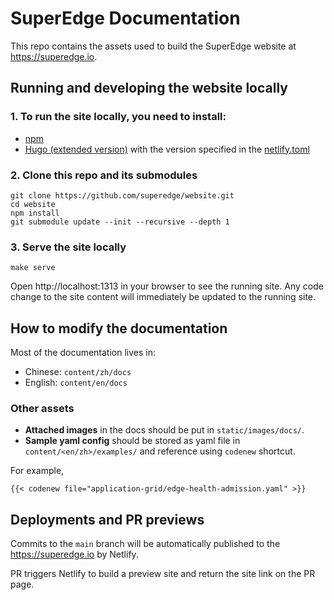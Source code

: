 # SuperEdge Documentation

This repo contains the assets used to build the SuperEdge website at https://superedge.io.

## Running and developing the website locally

### 1. To run the site locally, you need to install:

* [npm](https://www.npmjs.com/get-npm)
* [Hugo (extended version)](https://gohugo.io/getting-started/installing) with the version specified in the [netlify.toml](netlify.toml)


### 2. Clone this repo and its submodules
```console
git clone https://github.com/superedge/website.git
cd website
npm install
git submodule update --init --recursive --depth 1
```

### 3. Serve the site locally
```console
make serve
```
Open http://localhost:1313 in your browser to see the running site. Any code change to the site content will immediately be updated to the running site.

## How to modify the documentation

Most of the documentation lives in:
* Chinese: `content/zh/docs`
* English: `content/en/docs`

### Other assets
* **Attached images** in the docs should be put in `static/images/docs/`.
* **Sample yaml config** should be stored as yaml file in `content/<en/zh>/examples/` and reference using `codenew` shortcut.

For example,
```
{{< codenew file="application-grid/edge-health-admission.yaml" >}}
```

## Deployments and PR previews

Commits to the `main` branch will be automatically published to the https://superedge.io by Netlify.

PR triggers Netlify to build a preview site and return the site link on the PR page.
